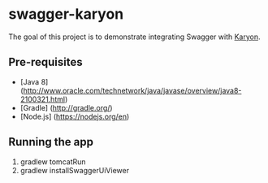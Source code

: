 # swagger-karyon

The goal of this project is to demonstrate integrating Swagger with [Karyon](https://github.com/Netflix/karyon/tree/3.x).

## Pre-requisites

* [Java 8] (http://www.oracle.com/technetwork/java/javase/overview/java8-2100321.html) 
* [Gradle] (http://gradle.org/)
* [Node.js] (https://nodejs.org/en)

## Running the app

1. gradlew tomcatRun
2. gradlew installSwaggerUiViewer
